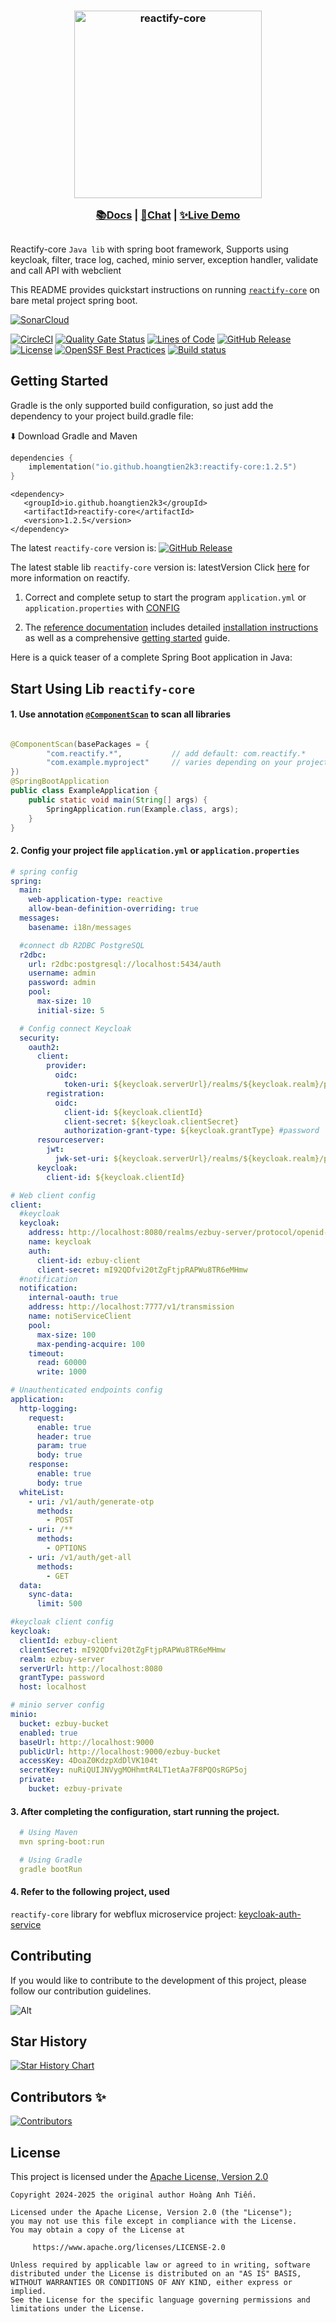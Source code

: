 <h3 align="center">
<img src="docs/images/reactify_banner.png" alt="reactify-core" width="300" />

<a href="https://github.com/hoangtien2k3/reactify/blob/main/docs/en/README.md">📚Docs</a> |
<a href="https://discord.com/invite/dhCKEJmG">💬Chat</a> |
<a href="https://github.com/hoangtien2k3/keycloak-auth-service">✨Live Demo</a>
</h3>

##

Reactify-core `Java lib` with spring boot framework, Supports using keycloak, filter, trace log, cached, minio
server, exception handler, validate and call API with webclient

This README provides quickstart instructions on running [`reactify-core`]() on bare metal project spring boot.

[![SonarCloud](https://sonarcloud.io/images/project_badges/sonarcloud-white.svg)](https://sonarcloud.io/summary/new_code?id=hoangtien2k3_reactify)

[![CircleCI](https://circleci.com/gh/hoangtien2k3/reactify.svg?style=svg)](https://app.circleci.com/pipelines/github/hoangtien2k3/reactify)
[![Quality Gate Status](https://sonarcloud.io/api/project_badges/measure?project=hoangtien2k3_reactify&metric=alert_status)](https://sonarcloud.io/summary/new_code?id=hoangtien2k3_reactify)
[![Lines of Code](https://sonarcloud.io/api/project_badges/measure?project=hoangtien2k3_reactify&metric=ncloc)](https://sonarcloud.io/summary/overall?id=hoangtien2k3_reactify)
[![GitHub Release](https://img.shields.io/github/v/release/hoangtien2k3/reactify?label=latest%20release)](https://mvnrepository.com/artifact/io.github.hoangtien2k3/reactify)
[![License](https://img.shields.io/badge/license-Apache--2.0-green.svg)](https://www.apache.org/licenses/LICENSE-2.0.html)
[![OpenSSF Best Practices](https://www.bestpractices.dev/projects/9383/badge)](https://www.bestpractices.dev/projects/9383)
[![Build status](https://github.com/ponfee/commons-core/workflows/build-with-maven/badge.svg)](https://github.com/hoangtien2k3/reactify/actions)

## Getting Started

Gradle is the only supported build configuration, so just add the dependency to your project build.gradle file:

⬇️ Download Gradle and Maven

```kotlin
dependencies {
    implementation("io.github.hoangtien2k3:reactify-core:1.2.5")
}
```

```maven
<dependency>
   <groupId>io.github.hoangtien2k3</groupId>
   <artifactId>reactify-core</artifactId>
   <version>1.2.5</version>
</dependency>
```

The latest `reactify-core` version
is: [![GitHub Release](https://img.shields.io/github/v/release/hoangtien2k3/reactify?label=latest)](https://mvnrepository.com/artifact/io.github.hoangtien2k3/reactify-core/1.1.7)

The latest stable lib `reactify-core` version is: latestVersion
Click [here](https://central.sonatype.com/namespace/io.github.hoangtien2k3) for more information on reactify.

1. Correct and complete setup to start the program `application.yml` or `application.properties`
   with [CONFIG](src/main/resources/application.yml)

2. The [reference documentation]() includes detailed [installation instructions]() as well as a
   comprehensive [getting started]() guide.

Here is a quick teaser of a complete Spring Boot application in Java:

## Start Using Lib `reactify-core`

#### 1. Use annotation [`@ComponentScan`]() to scan all libraries

```java

@ComponentScan(basePackages = {
        "com.reactify.*",           // add default: com.reactify.*
        "com.example.myproject"     // varies depending on your project
})
@SpringBootApplication
public class ExampleApplication {
    public static void main(String[] args) {
        SpringApplication.run(Example.class, args);
    }
}
```

#### 2. Config your project file `application.yml` or `application.properties`

```yml
# spring config
spring:
  main:
    web-application-type: reactive
    allow-bean-definition-overriding: true
  messages:
    basename: i18n/messages

  #connect db R2DBC PostgreSQL
  r2dbc:
    url: r2dbc:postgresql://localhost:5434/auth
    username: admin
    password: admin
    pool:
      max-size: 10
      initial-size: 5

  # Config connect Keycloak
  security:
    oauth2:
      client:
        provider:
          oidc:
            token-uri: ${keycloak.serverUrl}/realms/${keycloak.realm}/protocol/openid-connect/token
        registration:
          oidc:
            client-id: ${keycloak.clientId}
            client-secret: ${keycloak.clientSecret}
            authorization-grant-type: ${keycloak.grantType} #password || #client_credentials
      resourceserver:
        jwt:
          jwk-set-uri: ${keycloak.serverUrl}/realms/${keycloak.realm}/protocol/openid-connect/certs
      keycloak:
        client-id: ${keycloak.clientId}

# Web client config
client:
  #keycloak
  keycloak:
    address: http://localhost:8080/realms/ezbuy-server/protocol/openid-connect
    name: keycloak
    auth:
      client-id: ezbuy-client
      client-secret: mI92QDfvi20tZgFtjpRAPWu8TR6eMHmw
  #notification
  notification:
    internal-oauth: true
    address: http://localhost:7777/v1/transmission
    name: notiServiceClient
    pool:
      max-size: 100
      max-pending-acquire: 100
    timeout:
      read: 60000
      write: 1000

# Unauthenticated endpoints config
application:
  http-logging:
    request:
      enable: true
      header: true
      param: true
      body: true
    response:
      enable: true
      body: true
  whiteList:
    - uri: /v1/auth/generate-otp
      methods:
        - POST
    - uri: /**
      methods:
        - OPTIONS
    - uri: /v1/auth/get-all
      methods:
        - GET
  data:
    sync-data:
      limit: 500

#keycloak client config
keycloak:
  clientId: ezbuy-client
  clientSecret: mI92QDfvi20tZgFtjpRAPWu8TR6eMHmw
  realm: ezbuy-server
  serverUrl: http://localhost:8080
  grantType: password
  host: localhost

# minio server config
minio:
  bucket: ezbuy-bucket
  enabled: true
  baseUrl: http://localhost:9000
  publicUrl: http://localhost:9000/ezbuy-bucket
  accessKey: 4DoaZ0KdzpXdDlVK104t
  secretKey: nuRiQUIJNVygMOHhmtR4LT1etAa7F8PQOsRGP5oj
  private:
    bucket: ezbuy-private
```

#### 3. After completing the configuration, start running the project.

```yaml
  # Using Maven
  mvn spring-boot:run

  # Using Gradle
  gradle bootRun
```

#### 4. Refer to the following project, used
`reactify-core` library for webflux microservice project: [keycloak-auth-service](https://github.com/hoangtien2k3/keycloak-auth-service)

## Contributing

If you would like to contribute to the development of this project, please follow our contribution guidelines.

![Alt](https://repobeats.axiom.co/api/embed/31a861bf21d352264c5c122808407abafb97b0ef.svg "Repobeats analytics image")

## Star History

<a href="https://star-history.com/#hoangtien2k3/fw-commons&Timeline">
 <picture>
   <source media="(prefers-color-scheme: dark)" srcset="https://api.star-history.com/svg?repos=hoangtien2k3/fw-commons&type=Timeline&theme=dark" />
   <source media="(prefers-color-scheme: light)" srcset="https://api.star-history.com/svg?repos=hoangtien2k3/fw-commons&type=Timeline" />
   <img alt="Star History Chart" src="https://api.star-history.com/svg?repos=hoangtien2k3/fw-commons&type=Timeline" />
 </picture>
</a>

## Contributors ✨

<a href="https://github.com/hoangtien2k3/reactify/graphs/contributors" target="_blank" rel="noopener noreferrer">
  <img src="https://contrib.rocks/image?repo=hoangtien2k3/reactify" alt="Contributors" />
</a>

## License

This project is licensed under the [Apache License, Version 2.0](https://www.apache.org/licenses/LICENSE-2.0)

```
Copyright 2024-2025 the original author Hoàng Anh Tiến.

Licensed under the Apache License, Version 2.0 (the "License");
you may not use this file except in compliance with the License.
You may obtain a copy of the License at

     https://www.apache.org/licenses/LICENSE-2.0

Unless required by applicable law or agreed to in writing, software
distributed under the License is distributed on an "AS IS" BASIS,
WITHOUT WARRANTIES OR CONDITIONS OF ANY KIND, either express or implied.
See the License for the specific language governing permissions and
limitations under the License.
```
